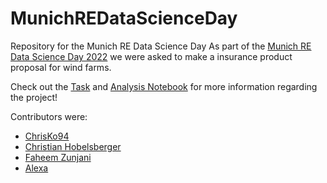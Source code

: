 # MunichREDataScienceDay
Repository for the Munich RE Data Science Day
As part of the [Munich RE Data Science Day 2022](https://www.munichre.com/landingpage/en/forms/esg-data-science-day.html) we were asked to make a insurance product proposal for wind farms.

Check out the  [Task](Additional_Files/Task_4_Instructions.docx) and [Analysis Notebook](windfarm_analysis_chris.ipynb) for more information regarding the project!

Contributors were:
* [ChrisKo94]([https://github.com/christian-hobelsberger/](https://github.com/ChrisKo94))
* [Christian Hobelsberger](https://github.com/christian-hobelsberger/)
* [Faheem Zunjani]([https://github.com/christian-hobelsberger/](https://github.com/faheemzunjani))
* [Alexa]([https://github.com/christian-hobelsberger/](https://github.com/aleksaorwx))
